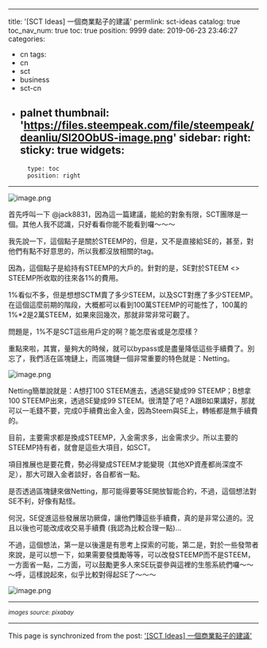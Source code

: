
---
title: '[SCT Ideas] 一個商業點子的建議'
permlink: sct-ideas
catalog: true
toc_nav_num: true
toc: true
position: 9999
date: 2019-06-23 23:46:27
categories:
- cn
tags:
- cn
- sct
- business
- sct-cn
- palnet
thumbnail: 'https://files.steempeak.com/file/steempeak/deanliu/Sl20ObUS-image.png'
sidebar:
    right:
        sticky: true
widgets:
    -
        type: toc
        position: right
---


![image.png](https://files.steempeak.com/file/steempeak/deanliu/Sl20ObUS-image.png)

首先呼叫一下 @jack8831，因為這一篇建議，能給的對象有限，SCT團隊是一個。其他人我不認識，只好看看你能不能看到囉～～～

我先說一下，這個點子是關於STEEMP的，但是，又不是直接給SE的，甚至，對他們有點不好意思的，所以我都沒放相關的tag。

因為，這個點子是給持有STEEMP的大戶的。針對的是，SE對於STEEM <> STEEMP所收取的往來各1%的費用。

1%看似不多，但是想想SCTM賣了多少STEEM，以及SCT對應了多少STEEMP。在這個這麼前期的階段，大概都可以看到100萬STEEMP的可能性了，100萬的1%*2是2萬STEEM，如果來回幾次，那就非常非常可觀了。

問題是，1%不是SCT這些用戶定的啊？能怎麼省或是怎麼樣？

重點來啦，其實，量夠大的時候，就可以bypass或是盡量降低這些手續費了。別忘了，我們活在區塊鏈上，而區塊鏈一個非常重要的特色就是：Netting。

![image.png](https://files.steempeak.com/file/steempeak/deanliu/EzwpTlEZ-image.png)

Netting簡單說就是：A想打100 STEEM進去，透過SE變成99 STEEMP；B想拿100 STEEMP出來，透過SE變成99 STEEM。很清楚了吧？A跟B如果講好，那就可以一毛錢不要，完成0手續費出金入金，因為Steem與SE上，轉帳都是無手續費的。

目前，主要需求都是換成STEEMP，入金需求多，出金需求少。所以主要的STEEMP持有者，就會是這些大項目，如SCT。

項目推展也是要花費，勢必得變成STEEM才能變現（其他XP資產都尚深度不足），那大可跟入金者談好，各自都省一點。

是否透過區塊鏈來做Netting，那可能得要等SE開放智能合約，不過，這個想法對SE不利，好像有點怪。

何況，SE促進這些發展居功厥偉，讓他們賺這些手續費，真的是非常公道的。況且以後也可能改成收交易手續費 (我認為比較合理一點)...

不過，這個想法，第一是以後還是有思考上探索的可能，第二是，對於一些發幣者來說，是可以想一下，如果需要發獎勵等等，可以改發STEEMP而不是STEEM，一方面省一點，二方面，可以鼓勵更多人來SE玩耍參與這裡的生態系統們囉～～～呼，這樣說起來，似乎比較對得起SE了～～～

![image.png](https://files.steempeak.com/file/steempeak/deanliu/ysln6yAr-image.png)
*****
<sub>*images source: pixabay*</sub>






- - -

This page is synchronized from the post: ['[SCT Ideas] 一個商業點子的建議'](https://steemit.com/@deanliu/sct-ideas)
